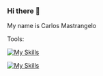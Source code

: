 ### Hi there 👋

My name is Carlos Mastrangelo

Tools:

[![My Skills](https://skillicons.dev/icons?i=py,cpp,java,solidity)](https://skillicons.dev)

[![My Skills](https://skillicons.dev/icons?i=postgres,pytorch,anaconda,docker,django,aws,azure,linux,blender,arduino)](https://skillicons.dev)

<!--
**cmastrangelo/cmastrangelo** is a ✨ _special_ ✨ repository because its `README.md` (this file) appears on your GitHub profile.

Here are some ideas to get you started:

- 🔭 I’m currently working on ...
- 🌱 I’m currently learning ...
- 👯 I’m looking to collaborate on ...
- 🤔 I’m looking for help with ...
- 💬 Ask me about ...
- 📫 How to reach me: ...
- 😄 Pronouns: ...
- ⚡ Fun fact: ...
-->
